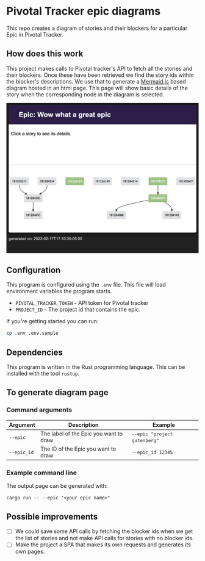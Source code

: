 # Pivotal Tracker epic diagrams

This repo creates a diagram of stories and their blockers for a particular Epic
in Pivotal Tracker.


## How does this work

This project makes calls to Pivotal tracker's API to fetch all the stories and
their blockers. Once these have been retrieved we find the story ids within
the blocker's descriptions. We use that to generate a
[Mermaid.js](https://mermaid-js.github.io/mermaid/#/) based diagram hosted in
an html page. This page will show basic details of the story when the
corresponding node in the diagram is selected.

![Example png diagram](./examples/diagram_v2.png?t=0217202201729)


## Configuration

This program is configured using the `.env` file. This file will load
environment variables the program starts.

- `PIVOTAL_TRACKER_TOKEN` - API token for Pivotal tracker
- `PROJECT_ID` - The project id that contains the epic.

If you're getting started you can run:

```sh
cp .env .env.sample
```


## Dependencies

This program is written in the Rust programming language. This can be installed
with the tool `rustup`.


## To generate diagram page

### Command arguments

| Argument | Description | Example |
| --- | --- | --- |
| `--epic` | The label of the Epic you want to draw | `--epic "project gutenberg"` |
| `--epic_id` | The ID of the Epic you want to draw | `--epic_id 12345` |

### Example command line
The output page can be generated with:

```
cargo run -- --epic "<your epic name>"
```


## Possible improvements

- [ ] We could save some API calls by fetching the blocker ids when we get the
      list of stories and not make API calls for stories with no blocker ids.
- [ ] Make the project a SPA that makes its own requests and generates its own pages.
